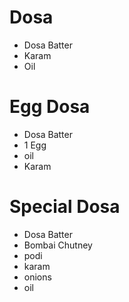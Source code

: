 # Dosa

* Dosa Batter
* Karam
* Oil


# Egg Dosa

* Dosa Batter
* 1 Egg
* oil
* Karam

# Special Dosa

* Dosa Batter
* Bombai Chutney
* podi
* karam
* onions
* oil



